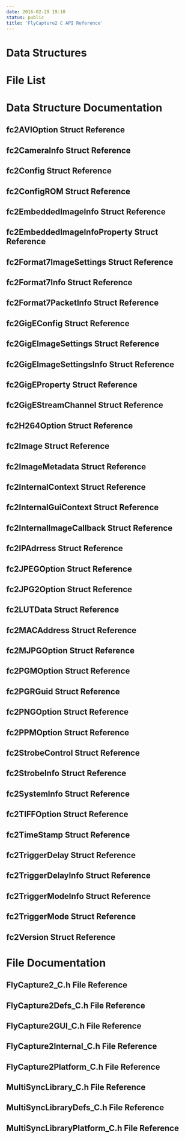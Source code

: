 ```yaml
---
date: 2016-02-29 19:10
status: public
title: 'FlyCapture2 C API Reference'
---
```


# Data Structures
# File List
# Data Structure Documentation
## fc2AVIOption Struct Reference
## fc2CameraInfo Struct Reference
## fc2Config Struct Reference
## fc2ConfigROM Struct Reference
## fc2EmbeddedImageInfo Struct Reference
## fc2EmbeddedImageInfoProperty Struct Reference
## fc2Format7ImageSettings Struct Reference
## fc2Format7Info Struct Reference
## fc2Format7PacketInfo Struct Reference
## fc2GigEConfig Struct Reference
## fc2GigEImageSettings Struct Reference
## fc2GigEImageSettingsInfo Struct Reference
## fc2GigEProperty Struct Reference
## fc2GigEStreamChannel Struct Reference
## fc2H264Option Struct Reference
## fc2Image Struct Reference
## fc2ImageMetadata Struct Reference
## fc2InternalContext Struct Reference
## fc2InternalGuiContext Struct Reference
## fc2InternalImageCallback Struct Reference
## fc2IPAdrress Struct Reference
## fc2JPEGOption Struct Reference
## fc2JPG2Option Struct Reference
## fc2LUTData Struct Reference
## fc2MACAddress Struct Reference
## fc2MJPGOption Struct Reference
## fc2PGMOption Struct Reference
## fc2PGRGuid Struct Reference
## fc2PNGOption Struct Reference
## fc2PPMOption Struct Reference
## fc2StrobeControl Struct Reference
## fc2StrobeInfo Struct Reference
## fc2SystemInfo Struct Reference
## fc2TIFFOption Struct Reference
## fc2TimeStamp Struct Reference
## fc2TriggerDelay Struct Reference
## fc2TriggerDelayInfo Struct Reference
## fc2TriggerModeInfo Struct Reference
## fc2TriggerMode Struct Reference
## fc2Version Struct Reference

# File Documentation
## FlyCapture2_C.h File Reference
## FlyCapture2Defs_C.h File Reference
## FlyCapture2GUI_C.h File Reference
## FlyCapture2Internal_C.h File Reference
## FlyCapture2Platform_C.h File Reference
## MultiSyncLibrary_C.h File Reference
## MultiSyncLibraryDefs_C.h File Reference
## MultiSyncLibraryPlatform_C.h File Reference

